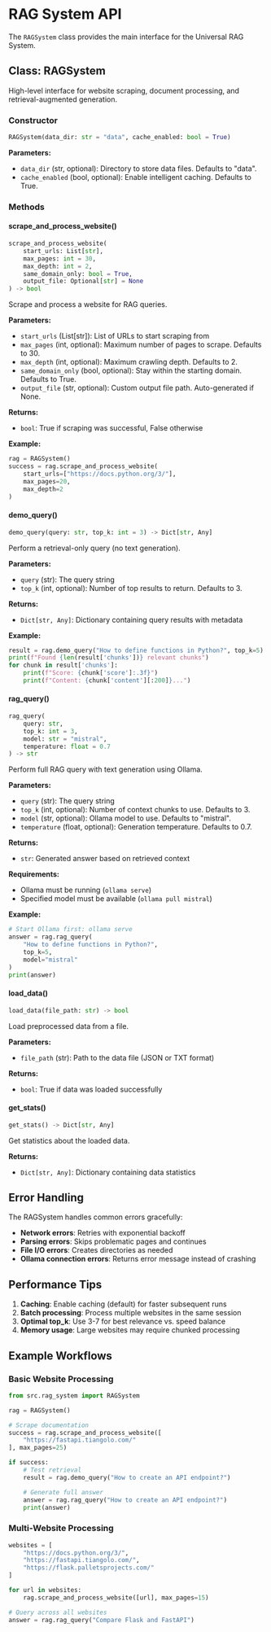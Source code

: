 # RAG System API

The `RAGSystem` class provides the main interface for the Universal RAG System.

## Class: RAGSystem

High-level interface for website scraping, document processing, and retrieval-augmented generation.

### Constructor

```python
RAGSystem(data_dir: str = "data", cache_enabled: bool = True)
```

**Parameters:**
- `data_dir` (str, optional): Directory to store data files. Defaults to "data".
- `cache_enabled` (bool, optional): Enable intelligent caching. Defaults to True.

### Methods

#### scrape_and_process_website()

```python
scrape_and_process_website(
    start_urls: List[str],
    max_pages: int = 30,
    max_depth: int = 2,
    same_domain_only: bool = True,
    output_file: Optional[str] = None
) -> bool
```

Scrape and process a website for RAG queries.

**Parameters:**
- `start_urls` (List[str]): List of URLs to start scraping from
- `max_pages` (int, optional): Maximum number of pages to scrape. Defaults to 30.
- `max_depth` (int, optional): Maximum crawling depth. Defaults to 2.
- `same_domain_only` (bool, optional): Stay within the starting domain. Defaults to True.
- `output_file` (str, optional): Custom output file path. Auto-generated if None.

**Returns:**
- `bool`: True if scraping was successful, False otherwise

**Example:**
```python
rag = RAGSystem()
success = rag.scrape_and_process_website(
    start_urls=["https://docs.python.org/3/"],
    max_pages=20,
    max_depth=2
)
```

#### demo_query()

```python
demo_query(query: str, top_k: int = 3) -> Dict[str, Any]
```

Perform a retrieval-only query (no text generation).

**Parameters:**
- `query` (str): The query string
- `top_k` (int, optional): Number of top results to return. Defaults to 3.

**Returns:**
- `Dict[str, Any]`: Dictionary containing query results with metadata

**Example:**
```python
result = rag.demo_query("How to define functions in Python?", top_k=5)
print(f"Found {len(result['chunks'])} relevant chunks")
for chunk in result['chunks']:
    print(f"Score: {chunk['score']:.3f}")
    print(f"Content: {chunk['content'][:200]}...")
```

#### rag_query()

```python
rag_query(
    query: str,
    top_k: int = 3,
    model: str = "mistral",
    temperature: float = 0.7
) -> str
```

Perform full RAG query with text generation using Ollama.

**Parameters:**
- `query` (str): The query string
- `top_k` (int, optional): Number of context chunks to use. Defaults to 3.
- `model` (str, optional): Ollama model to use. Defaults to "mistral".
- `temperature` (float, optional): Generation temperature. Defaults to 0.7.

**Returns:**
- `str`: Generated answer based on retrieved context

**Requirements:**
- Ollama must be running (`ollama serve`)
- Specified model must be available (`ollama pull mistral`)

**Example:**
```python
# Start Ollama first: ollama serve
answer = rag.rag_query(
    "How to define functions in Python?",
    top_k=5,
    model="mistral"
)
print(answer)
```

#### load_data()

```python
load_data(file_path: str) -> bool
```

Load preprocessed data from a file.

**Parameters:**
- `file_path` (str): Path to the data file (JSON or TXT format)

**Returns:**
- `bool`: True if data was loaded successfully

#### get_stats()

```python
get_stats() -> Dict[str, Any]
```

Get statistics about the loaded data.

**Returns:**
- `Dict[str, Any]`: Dictionary containing data statistics

## Error Handling

The RAGSystem handles common errors gracefully:

- **Network errors**: Retries with exponential backoff
- **Parsing errors**: Skips problematic pages and continues
- **File I/O errors**: Creates directories as needed
- **Ollama connection errors**: Returns error message instead of crashing

## Performance Tips

1. **Caching**: Enable caching (default) for faster subsequent runs
2. **Batch processing**: Process multiple websites in the same session
3. **Optimal top_k**: Use 3-7 for best relevance vs. speed balance
4. **Memory usage**: Large websites may require chunked processing

## Example Workflows

### Basic Website Processing
```python
from src.rag_system import RAGSystem

rag = RAGSystem()

# Scrape documentation
success = rag.scrape_and_process_website([
    "https://fastapi.tiangolo.com/"
], max_pages=25)

if success:
    # Test retrieval
    result = rag.demo_query("How to create an API endpoint?")

    # Generate full answer
    answer = rag.rag_query("How to create an API endpoint?")
    print(answer)
```

### Multi-Website Processing
```python
websites = [
    "https://docs.python.org/3/",
    "https://fastapi.tiangolo.com/",
    "https://flask.palletsprojects.com/"
]

for url in websites:
    rag.scrape_and_process_website([url], max_pages=15)

# Query across all websites
answer = rag.rag_query("Compare Flask and FastAPI")
```